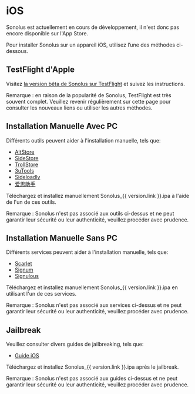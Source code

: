 # iOS

Sonolus est actuellement en cours de développement, il n'est donc pas encore disponible sur l'App Store.

Pour installer Sonolus sur un appareil iOS, utilisez l’une des méthodes ci-dessous.

## TestFlight d'Apple

Visitez [la version bêta de Sonolus sur TestFlight](https://testflight.apple.com/join/mdFtAf92) et suivez les instructions.

Remarque : en raison de la popularité de Sonolus, TestFlight est très souvent complet. Veuillez revenir régulièrement sur cette page pour consulter les nouveaux liens ou utiliser les autres méthodes.

## Installation Manuelle Avec PC

Différents outils peuvent aider à l'installation manuelle, tels que:

-   [AltStore](https://altstore.io)
-   [SideStore](https://sidestore.io)
-   [TrollStore](https://github.com/opa334/TrollStore)
-   [3uTools](http://3u.com)
-   [Sideloadly](https://sideloadly.io)
-   [爱思助手](https://www.i4.cn)

Téléchargez et installez manuellement <a :href="`https://download.sonolus.com/Sonolus_${version.link}.ipa`" target="_blank" rel="noreferrer">Sonolus\_{{ version.link }}.ipa</a> à l'aide de l'un de ces outils.

Remarque : Sonolus n'est pas associé aux outils ci-dessus et ne peut garantir leur sécurité ou leur authenticité, veuillez procéder avec prudence.

## Installation Manuelle Sans PC

Différents services peuvent aider à l'installation manuelle, tels que:

-   [Scarlet](https://usescarlet.com)
-   [Signum](https://signumsign.me)
-   [Signulous](https://www.signulous.com)

Téléchargez et installez manuellement <a :href="`https://download.sonolus.com/Sonolus_${version.link}.ipa`" target="_blank" rel="noreferrer">Sonolus\_{{ version.link }}.ipa</a> en utilisant l'un de ces services.

Remarque : Sonolus n'est pas associé aux services ci-dessus et ne peut garantir leur sécurité ou leur authenticité, veuillez procéder avec prudence.

## Jailbreak

Veuillez consulter divers guides de jailbreaking, tels que:

-   [Guide iOS](https://ios.cfw.guide)

Téléchargez et installez <a :href="`https://download.sonolus.com/Sonolus_${version.link}.ipa`" target="_blank" rel="noreferrer">Sonolus\_{{ version.link }}.ipa</a> après le jailbreak.

Remarque : Sonolus n'est pas associé aux guides ci-dessus et ne peut garantir leur sécurité ou leur authenticité, veuillez procéder avec prudence.
